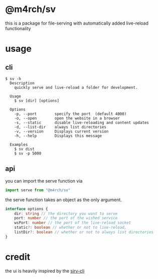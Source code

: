 # @m4rch/sv

this is a package for file-serving with automatically added live-reload functionality

# usage

## cli

```
$ sv -h
  Description
    quickly serve and live-reload a folder for development.

  Usage
    $ sv [dir] [options]

  Options
    -p, --port        specify the port  (default 4000)
    -o, --open        open the website in a browser
    -s, --static      disable live-reloading and content updates
    -d, --list-dir    always list directories
    -v, --version     Displays current version
    -h, --help        Displays this message

  Examples
    $ sv dist
    $ sv -p 5000
```

## api

you can import the serve function via

```js
import serve from "@m4rch/sv"
```

the serve function takes an object as the only argument.

```ts
interface options {
	dir: string // the directory you want to serve
	port: number // the port of the wished service
	wsPort: number // the port of the live-reload socket
	static?: boolean // whether or not to live-reload,
	listDir?: boolean // whether or not to always list directories
}
```

# credit

the ui is heavily inspired by the [sirv-cli](https://github.com/lukeed/sirv)
